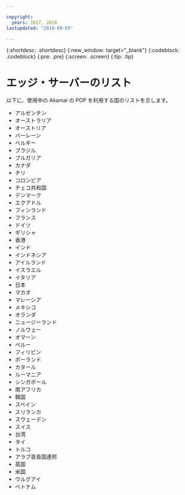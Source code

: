 ```yaml
---

copyright:
  years: 2017, 2018
lastupdated: "2018-09-05"

---
```


{:shortdesc: .shortdesc}
{:new_window: target="_blank"}
{:codeblock: .codeblock}
{:pre: .pre}
{:screen: .screen}
{:tip: .tip}

# エッジ・サーバーのリスト

以下に、使用中の Akamai の POP を利用する国のリストを示します。

* アルゼンチン
* オーストラリア
* オーストリア
* バーレーン
* ベルギー
* ブラジル
* ブルガリア
* カナダ
* チリ
* コロンビア
* チェコ共和国
* デンマーク
* エクアドル
* フィンランド
* フランス
* ドイツ
* ギリシャ
* 香港
* インド
* インドネシア
* アイルランド
* イスラエル
* イタリア
* 日本
* マカオ
* マレーシア
* メキシコ
* オランダ
* ニュージーランド
* ノルウェー
* オマーン
* ペルー
* フィリピン
* ポーランド
* カタール
* ルーマニア
* シンガポール
* 南アフリカ
* 韓国
* スペイン
* スリランカ
* スウェーデン
* スイス
* 台湾
* タイ
* トルコ
* アラブ首長国連邦
* 英国
* 米国
* ウルグアイ
* ベトナム
